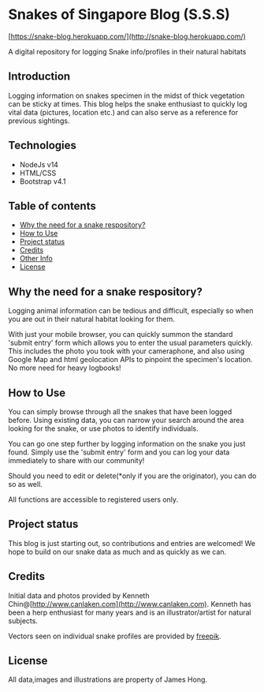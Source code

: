 # Snakes of Singapore Blog (S.S.S)
[https://snake-blog.herokuapp.com/](http://snake-blog.herokuapp.com/)

A digital repository for logging Snake info/profiles in their natural habitats


## Introduction

Logging information on snakes specimen in the midst of thick vegetation can be sticky at times. This blog helps the snake enthusiast to quickly log vital data (pictures, location etc.) and can also serve as a reference for previous sightings.

## Technologies
- NodeJs v14
- HTML/CSS
- Bootstrap v4.1

## Table of contents
* [Why the need for a snake respository?](#Why)
* [How to Use](#How-to-Use)
* [Project status](#Project-status)
* [Credits](#Credits)
* [Other Info](#Other-Info)
* [License](#license)

## Why the need for a snake respository?

Logging animal information can be tedious and difficult, especially so when you are out in their natural habitat looking for them.

With just your mobile browser, you can quickly summon the standard 'submit entry' form which allows you to enter the usual parameters quickly. This includes the photo you took with your cameraphone, and also using Google Map and html geolocation APIs to pinpoint the specimen's location. No more need for heavy logbooks!

## How to Use

You can simply browse through all the snakes that have been logged before. Using existing data, you can narrow your search around the area looking for the snake, or use photos to identify individuals.

You can go one step further by logging information on the snake you just found. Simply use the 'submit entry' form and you can log your data immediately to share with our community!

Should you need to edit or delete(*only if you are the originator), you can do so as well.

All functions are accessible to registered users only.

## Project status

This blog is just starting out, so contributions and entries are welcomed! We hope to build on our snake data as much and as quickly as we can.

## Credits

Initial data and photos provided by Kenneth Chin@[http://www.canlaken.com](http://www.canlaken.com). Kenneth has been a herp enthusiast for many years and is an illustrator/artist for natural subjects.

Vectors seen on individual snake profiles are provided by [freepik](https://www.freepik.com).

## License

All data,images and illustrations are property of James Hong.
